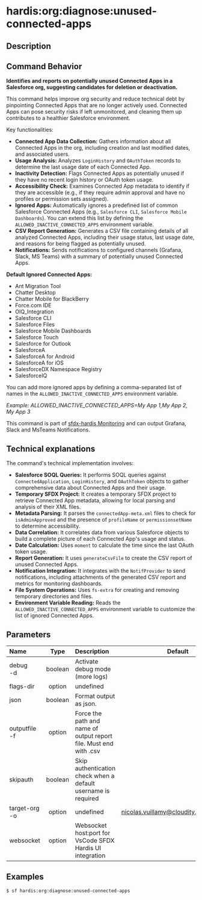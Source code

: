 <!-- This file has been generated with command 'sf hardis:doc:plugin:generate'. Please do not update it manually or it may be overwritten -->
# hardis:org:diagnose:unused-connected-apps

## Description


## Command Behavior

**Identifies and reports on potentially unused Connected Apps in a Salesforce org, suggesting candidates for deletion or deactivation.**

This command helps improve org security and reduce technical debt by pinpointing Connected Apps that are no longer actively used. Connected Apps can pose security risks if left unmonitored, and cleaning them up contributes to a healthier Salesforce environment.

Key functionalities:

- **Connected App Data Collection:** Gathers information about all Connected Apps in the org, including creation and last modified dates, and associated users.
- **Usage Analysis:** Analyzes `LoginHistory` and `OAuthToken` records to determine the last usage date of each Connected App.
- **Inactivity Detection:** Flags Connected Apps as potentially unused if they have no recent login history or OAuth token usage.
- **Accessibility Check:** Examines Connected App metadata to identify if they are accessible (e.g., if they require admin approval and have no profiles or permission sets assigned).
- **Ignored Apps:** Automatically ignores a predefined list of common Salesforce Connected Apps (e.g., `Salesforce CLI`, `Salesforce Mobile Dashboards`). You can extend this list by defining the `ALLOWED_INACTIVE_CONNECTED_APPS` environment variable.
- **CSV Report Generation:** Generates a CSV file containing details of all analyzed Connected Apps, including their usage status, last usage date, and reasons for being flagged as potentially unused.
- **Notifications:** Sends notifications to configured channels (Grafana, Slack, MS Teams) with a summary of potentially unused Connected Apps.

**Default Ignored Connected Apps:**

- Ant Migration Tool
- Chatter Desktop
- Chatter Mobile for BlackBerry
- Force.com IDE
- OIQ_Integration
- Salesforce CLI
- Salesforce Files
- Salesforce Mobile Dashboards
- Salesforce Touch
- Salesforce for Outlook
- SalesforceA
- SalesforceA for Android
- SalesforceA for iOS
- SalesforceDX Namespace Registry
- SalesforceIQ

You can add more ignored apps by defining a comma-separated list of names in the `ALLOWED_INACTIVE_CONNECTED_APPS` environment variable.

_Example: 
ALLOWED_INACTIVE_CONNECTED_APPS=My App 1,My App 2, My App 3_

This command is part of [sfdx-hardis Monitoring](https://sfdx-hardis.cloudity.com/salesforce-monitoring-unused-connected-apps/) and can output Grafana, Slack and MsTeams Notifications.

## Technical explanations

The command's technical implementation involves:

- **Salesforce SOQL Queries:** It performs SOQL queries against `ConnectedApplication`, `LoginHistory`, and `OAuthToken` objects to gather comprehensive data about Connected Apps and their usage.
- **Temporary SFDX Project:** It creates a temporary SFDX project to retrieve Connected App metadata, allowing for local parsing and analysis of their XML files.
- **Metadata Parsing:** It parses the `connectedApp-meta.xml` files to check for `isAdminApproved` and the presence of `profileName` or `permissionsetName` to determine accessibility.
- **Data Correlation:** It correlates data from various Salesforce objects to build a complete picture of each Connected App's usage and status.
- **Date Calculation:** Uses `moment` to calculate the time since the last OAuth token usage.
- **Report Generation:** It uses `generateCsvFile` to create the CSV report of unused Connected Apps.
- **Notification Integration:** It integrates with the `NotifProvider` to send notifications, including attachments of the generated CSV report and metrics for monitoring dashboards.
- **File System Operations:** Uses `fs-extra` for creating and removing temporary directories and files.
- **Environment Variable Reading:** Reads the `ALLOWED_INACTIVE_CONNECTED_APPS` environment variable to customize the list of ignored Connected Apps.


## Parameters

| Name              |  Type   | Description                                                       |                Default                 | Required | Options |
|:------------------|:-------:|:------------------------------------------------------------------|:--------------------------------------:|:--------:|:-------:|
| debug<br/>-d      | boolean | Activate debug mode (more logs)                                   |                                        |          |         |
| flags-dir         | option  | undefined                                                         |                                        |          |         |
| json              | boolean | Format output as json.                                            |                                        |          |         |
| outputfile<br/>-f | option  | Force the path and name of output report file. Must end with .csv |                                        |          |         |
| skipauth          | boolean | Skip authentication check when a default username is required     |                                        |          |         |
| target-org<br/>-o | option  | undefined                                                         | nicolas.vuillamy@cloudity.com.playnico |          |         |
| websocket         | option  | Websocket host:port for VsCode SFDX Hardis UI integration         |                                        |          |         |

## Examples

```shell
$ sf hardis:org:diagnose:unused-connected-apps
```


